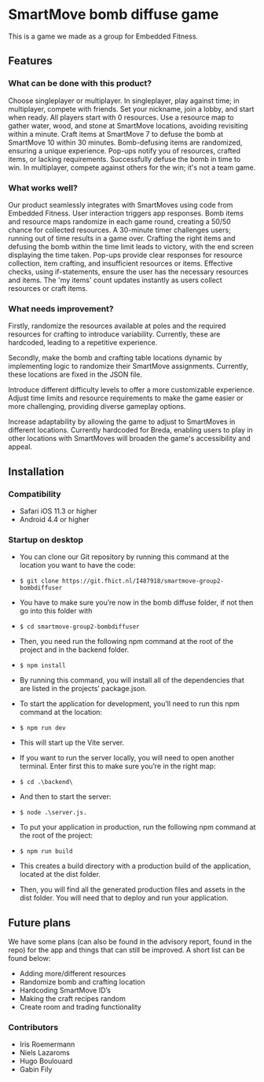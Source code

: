 # SmartMove bomb diffuse game
This is a game we made as a group for Embedded Fitness. 

## Features
### What can be done with this product?
Choose singleplayer or multiplayer. In singleplayer, play against time; in multiplayer, compete with friends. Set your nickname, join a lobby, and start when ready.
All players start with 0 resources. Use a resource map to gather water, wood, and stone at SmartMove locations, avoiding revisiting within a minute.
Craft items at SmartMove 7 to defuse the bomb at SmartMove 10 within 30 minutes. Bomb-defusing items are randomized, ensuring a unique experience. Pop-ups notify you of resources, crafted items, or lacking requirements.
Successfully defuse the bomb in time to win. In multiplayer, compete against others for the win; it's not a team game.

### What works well?
Our product seamlessly integrates with SmartMoves using code from Embedded Fitness. User interaction triggers app responses. Bomb items and resource maps randomize in each game round, creating a 50/50 chance for collected resources. A 30-minute timer challenges users; running out of time results in a game over. Crafting the right items and defusing the bomb within the time limit leads to victory, with the end screen displaying the time taken. Pop-ups provide clear responses for resource collection, item crafting, and insufficient resources or items. Effective checks, using if-statements, ensure the user has the necessary resources and items. The 'my items' count updates instantly as users collect resources or craft items.

### What needs improvement?
Firstly, randomize the resources available at poles and the required resources for crafting to introduce variability. Currently, these are hardcoded, leading to a repetitive experience.

Secondly, make the bomb and crafting table locations dynamic by implementing logic to randomize their SmartMove assignments. Currently, these locations are fixed in the JSON file.

Introduce different difficulty levels to offer a more customizable experience. Adjust time limits and resource requirements to make the game easier or more challenging, providing diverse gameplay options.

Increase adaptability by allowing the game to adjust to SmartMoves in different locations. Currently hardcoded for Breda, enabling users to play in other locations with SmartMoves will broaden the game's accessibility and appeal.

## Installation
### Compatibility
- Safari iOS 11.3 or higher
- Android 4.4 or higher

### Startup on desktop
- You can clone our Git repository by running this command at the location you want to have the code:
- `$ git clone https://git.fhict.nl/I487918/smartmove-group2-bombdiffuser `

- You have to make sure you’re now in the bomb diffuse folder, if not then go into this folder with 
- `$ cd smartmove-group2-bombdiffuser`

- Then, you need run the following npm command at the root of the project and in the backend folder. 
- `$ npm install`
- By running this command, you will install all of the dependencies that are listed in the projects’ package.json.

- To start the application for development, you’ll need to run this npm command at the location: 
- `$ npm run dev`
- This will start up the Vite server. 

- If you want to run the server locally, you will need to open another terminal. Enter first this to make sure you’re in the right map:
- `$ cd .\backend\`
- And then to start the server:
- `$ node .\server.js.`

- To put your application in production, run the following npm command at the root of the project:
- `$ npm run build`
- This creates a build directory with a production build of the application, located at the dist folder.
- Then, you will find all the generated production files and assets in the dist folder. You will need that to deploy and run your application.

## Future plans
We have some plans (can also be found in the advisory report, found in the repo) for the app and things that can still be improved. A short list can be found below:

- Adding more/different resources
- Randomize bomb and crafting location
- Hardcoding SmartMove ID’s
- Making the craft recipes random
- Create room and trading functionality

### Contributors
- Iris Roemermann
- Niels Lazaroms
- Hugo Boulouard
- Gabin Fily
